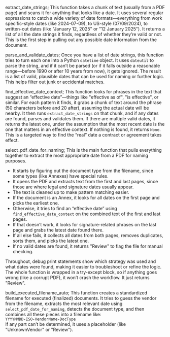 extract_date_strings;
This function takes a chunk of text (usually from a PDF page) and scans it for anything that looks like a date. 
It uses several regular expressions to catch a wide variety of date formats—everything from work specific-style dates (like 2024-07-09), to US-style (07/09/2024), to written-out dates (like "January 12, 2025" or "12 January 2025"). 
It returns a list of all the date strings it finds, regardless of whether they’re valid or not. 
This is the first step in pulling out any possible date information from the document.

parse_and_validate_dates;
Once you have a list of date strings, this function tries to turn each one into a Python `datetime` object.
It uses `dateutil` to parse the string, and if it can’t be parsed (or if it falls outside a reasonable range—before 1990 or after 10 years from now), it gets ignored. 
The result is a list of valid, plausible dates that can be used for naming or further logic. This helps filter out junk or accidental matches.

find_effective_date_context;
This function looks for phrases in the text that suggest an “effective date”—things like "effective as of", "is effective", or similar.
For each pattern it finds, it grabs a chunk of text around the phrase (50 characters before and 20 after), assuming the actual date will be nearby.
It then runs `extract_date_strings` on that chunk, and if any dates are found, parses and validates them. 
If there are multiple valid dates, it returns the latest one, under the assumption that the most recent date is the one that matters in an effective context. 
If nothing is found, it returns `None`. This is a targeted way to find the “real” date a contract or agreement takes effect.

select_pdf_date_for_naming;
This is the main function that pulls everything together to extract the most appropriate date from a PDF for naming purposes.

- It starts by figuring out the document type from the filename, since some types (like Annexes) have special rules.
- It opens the PDF and extracts text from the first and last pages, since those are where legal and signature dates usually appear.
- The text is cleaned up to make pattern matching easier.
- If the document is an Annex, it looks for all dates on the first page and picks the earliest one.
- Otherwise, it tries to find an “effective date” using `find_effective_date_context` on the combined text of the first and last pages.
- If that doesn’t work, it looks for signature-related phrases on the last page and grabs the latest date found there.
- If all else fails, it collects all dates from both pages, removes duplicates, sorts them, and picks the latest one.
- If no valid dates are found, it returns "Review" to flag the file for manual checking.

Throughout, debug print statements show which strategy was used and what dates were found, making it easier to troubleshoot or refine the logic. 
The whole function is wrapped in a try-except block, so if anything goes wrong (like a corrupt PDF), it won’t crash the workflow. It just returns "Review".

build_executed_filename_auto;
This function creates a standardized filename for executed (finalized) documents.
It tries to guess the vendor from the filename, extracts the most relevant date using `select_pdf_date_for_naming`, detects the document type, and then combines all these pieces into a filename like:  
`YYYYMMDD-ISO-VendorName-DocType`  
If any part can’t be determined, it uses a placeholder (like "UnknownVendor" or "Review").